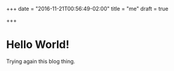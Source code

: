 +++
date = "2016-11-21T00:56:49-02:00"
title = "me"
draft = true

+++

# Hello World!
Trying again this blog thing. 